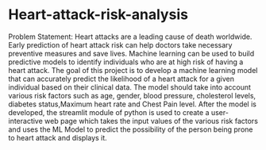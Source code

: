 # Heart-attack-risk-analysis
Problem Statement:
Heart attacks are a leading cause of death worldwide. Early prediction of heart attack risk can help doctors take necessary preventive measures and save lives. Machine learning can be used to build predictive models to identify individuals who are at high risk of having a heart attack.
The goal of this project is to develop a machine learning model that can accurately predict the likelihood of a heart attack for a given individual based on their clinical data. The model should take into account various risk factors such as age, gender, blood pressure, cholesterol levels, diabetes status,Maximum heart rate and Chest Pain level.
After the model is developed, the streamlit module of python is used to create a user-interactive web page which takes the input values of the various risk factors and uses the ML Model to predict the possibility of the person being prone to heart attack and displays it.
